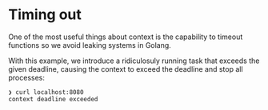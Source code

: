 # Timing out

One of the most useful things about context is the capability to timeout functions so we avoid
leaking systems in Golang.

With this example, we introduce a ridiculosuly running task that exceeds the given deadline, 
causing the context to exceed the deadline and stop all processes:

```
❯ curl localhost:8080
context deadline exceeded
```